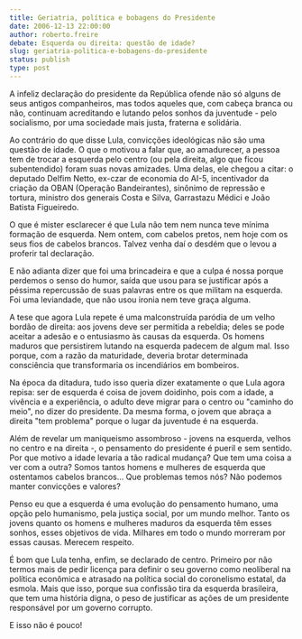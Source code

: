 ```yaml
---
title: Geriatria, política e bobagens do Presidente
date: 2006-12-13 22:00:00
author: roberto.freire
debate: Esquerda ou direita: questão de idade?
slug: geriatria-politica-e-bobagens-do-presidente
status: publish 
type: post
---
```


A infeliz declaração do presidente da República ofende não só alguns de seus antigos companheiros, mas todos aqueles que, com cabeça branca ou não, continuam acreditando e lutando pelos sonhos da juventude - pelo socialismo, por uma sociedade mais justa, fraterna e solidária.  

Ao contrário do que disse Lula, convicções ideológicas não são uma questão de idade. O que o motivou a falar que, ao amadurecer, a pessoa tem de trocar a esquerda pelo centro (ou pela direita, algo que ficou subentendido) foram suas novas amizades. Uma delas, ele chegou a citar: o deputado Delfim Netto, ex-czar de economia do AI-5, incentivador da criação da OBAN (Operação Bandeirantes), sinônimo de repressão e tortura, ministro dos generais Costa e Silva, Garrastazu Médici e João Batista Figueiredo.  

O que é mister esclarecer é que Lula não tem nem nunca teve mínima formação de esquerda. Nem ontem, com cabelos pretos, nem hoje com os seus fios de cabelos brancos. Talvez venha daí o desdém que o levou a proferir tal declaração.  

E não adianta dizer que foi uma brincadeira e que a culpa é nossa porque perdemos o senso do humor, saída que usou para se justificar após a péssima repercussão de suas palavras entre os que militam na esquerda. Foi uma leviandade, que não usou ironia nem teve graça alguma.  

A tese que agora Lula repete é uma malconstruída paródia de um velho bordão de direita: aos jovens deve ser permitida a rebeldia; deles se pode aceitar a adesão e o entusiasmo às causas da esquerda. Os homens maduros que persistirem lutando na esquerda padecem de algum mal. Isso porque, com a razão da maturidade, deveria brotar determinada consciência que transformaria os incendiários em bombeiros.  

Na época da ditadura, tudo isso queria dizer exatamente o que Lula agora repisa: ser de esquerda é coisa de jovem doidinho, pois com a idade, a vivência e a experiência, o adulto deve migrar para o centro ou "caminho do meio", no dizer do presidente. Da mesma forma, o jovem que abraça a direita "tem problema" porque o lugar da juventude é na esquerda.  

Além de revelar um maniqueismo assombroso - jovens na esquerda, velhos no centro e na direita -, o pensamento do presidente é pueril e sem sentido. Por que motivo a idade levaria a tão radical mudança? Que tem uma coisa a ver com a outra? Somos tantos homens e mulheres de esquerda que ostentamos cabelos brancos... Que problemas temos nós? Não podemos manter convicções e valores?   

Penso eu que a esquerda é uma evolução do pensamento humano, uma opção pelo humanismo, pela justiça social, por um mundo melhor. Tanto os jovens quanto os homens e mulheres maduros da esquerda têm esses sonhos, esses objetivos de vida. Milhares em todo o mundo morreram por essas causas. Merecem respeito.  

É bom que Lula tenha, enfim, se declarado de centro. Primeiro por não termos mais de pedir licença para definir o seu governo como neoliberal na política econômica e atrasado na política social do coronelismo estatal, da esmola. Mais que isso, porque sua confissão tira da esquerda brasileira, que tem uma história digna, o peso de justificar as ações de um presidente responsável por um governo corrupto.  

E isso não é pouco!
